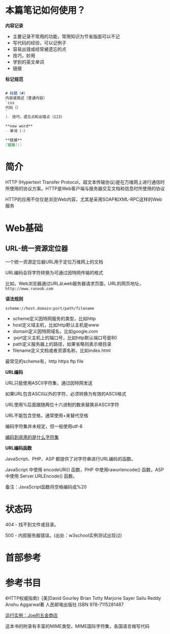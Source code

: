 # 本篇笔记如何使用？

**内容记录**

* 主要记录不常用的功能，常用知识为节省版面可以不记
* 写代码的经验，可以记例子
* 容易出错或经常被遗忘的点
* 技巧，妙用
* 学到的英文单词
* 链接



**标记规范**

```markdown

# 标题（#）
内容或简述（普通内容）
`css
代码（）
`
1. 技巧，遗忘点和出错点（123）

**new word**
- 单词（-）

**链接**
[链接]()

```







# 简介

HTTP (Hypertext Transfer Protocol，超文本传输协议)是在万维网上进行通信时所使用的协议方案。HTTP是Web客户端与服务器交互文档和信息时所使用的协议



HTTP的应用不仅仅是浏览Web内容，尤其是采用SOAP和XML-RPC这样的Web服务



# Web基础

## URL-统一资源定位器

一个统一资源定位器URL用于定位万维网上的文档

URL编码会将字符转换为可通过因特网传输的格式

比如，Web浏览器通过URL从web服务器请求页面，URL的网页地址，`http://www.runoob.com`

**语法规则**

`scheme://host.domain:port/path/filename`

- scheme定义因特网服务的类型，比如http
- host定义域主机，比如http默认主机是www
- domain定义因特网域名，比如google.com
- :port定义主机上的端口号，比如http默认端口号是80
- path定义服务器上的路径，如果省略则表示根目录
- filename定义文档或者资源名称，比如index.html

最常见的scheme有，http https ftp file

**URL编码**

URL只能使用ASCII字符集，通过因特网发送

如果URL包含ASCII以外的字符，必须转换为有效的ASCII格式

URL使用%后面跟随两位十六进制的数来替换非ASCII字符

URL不能包含空格，通常使用+来替代空格

编码字符集并未规定，但一般使用utf-8

[编码到底用的是什么字符集](http://www.ruanyifeng.com/blog/2010/02/url_encoding.html)



**URL编码函数**

JavaScript、PHP、ASP 都提供了对字符串进行URL编码的函数。

JavaScript 中使用 encodeURI() 函数，PHP 中使用rawurlencode() 函数，ASP 中使用 Server.URLEncode() 函数。

备注：JavaScript函数将空格编码成%20





# 状态码







404 - 找不到文件或目录。

500 - 内部服务器错误。(出处：w3school实例测试出现过)



# 首部参考



# 参考书目

《HTTP权威指南》[美]David Gourley   Brian Totty   Marjorie Sayer   Sailu Reddy   Anshu Aggarwal著 人民邮电出版社 ISBN 978-7115281487

[运行实例：Joe的五金商店](http://joes-hardware.com)

这本书的附录有丰富的MIME类型，MIME国际字符集，各国语言缩写代码




















